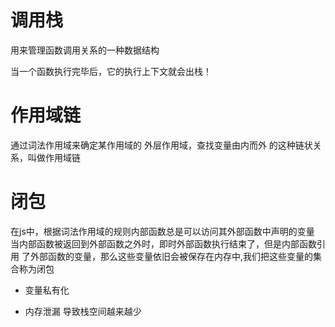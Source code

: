 # 调用栈
用来管理函数调用关系的一种数据结构

当一个函数执行完毕后，它的执行上下文就会出栈！

# 作用域链
通过词法作用域来确定某作用域的 外层作用域，查找变量由内而外
的这种链状关系，叫做作用域链

# 闭包
在js中，根据词法作用域的规则内部函数总是可以访问其外部函数中声明的变量
当内部函数被返回到外部函数之外时，即时外部函数执行结束了，但是内部函数引用
了外部函数的变量，那么这些变量依旧会被保存在内存中,我们把这些变量的集合称为闭包

- 变量私有化

- 内存泄漏  导致栈空间越来越少